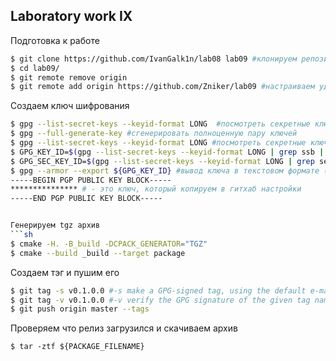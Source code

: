 ## Laboratory work IX


Подготовка к работе
```sh
$ git clone https://github.com/IvanGalk1n/lab08 lab09 #клонируем репозиторий
$ cd lab09/
$ git remote remove origin
$ git remote add origin https://github.com/Zniker/lab09 #настраиваем удаленный репозиторий
```

Создаем ключ шифрования
```sh
$ gpg --list-secret-keys --keyid-format LONG  #посмотреть секретные ключи с форматом идентификатора лонг (16 символов)
$ gpg --full-generate-key #сгенерировать полноценную пару ключей
$ gpg --list-secret-keys --keyid-format LONG #посмотреть секретные ключи с форматом идентификатора лонг (16 символов)
$ GPG_KEY_ID=$(gpg --list-secret-keys --keyid-format LONG | grep ssb | tail -1 | awk '{print $2}' | awk -F'/' '{print $2}') #создаем переменную хранящую идентификатор открытого ключа
$ GPG_SEC_KEY_ID=$(gpg --list-secret-keys --keyid-format LONG | grep sec | tail -1 | awk '{print $2}' | awk -F'/' '{print $2}') #создаем переменную хранящую идентификатор секретного ключа
$ gpg --armor --export ${GPG_KEY_ID} #вывод ключа в текстовом формате (--armor=-a)
-----BEGIN PGP PUBLIC KEY BLOCK-----
*************** # - это ключ, который копируем в гитхаб настройки
-----END PGP PUBLIC KEY BLOCK-----


Генерируем tgz архив
```sh
$ cmake -H. -B_build -DCPACK_GENERATOR="TGZ"
$ cmake --build _build --target package
```

Создаем тэг и пушим его
```sh
$ git tag -s v0.1.0.0 #-s make a GPG-signed tag, using the default e-mail address’s key (создает тэг использующий gpg-ключ)
$ git tag -v v0.1.0.0 #-v verify the GPG signature of the given tag names (выводит информацию о тэге и подписи)
$ git push origin master --tags
```


Проверяем что релиз загрузился и скачиваем архив
```
$ tar -ztf ${PACKAGE_FILENAME}
```

